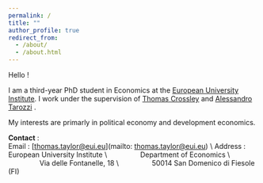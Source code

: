 ```yaml
---
permalink: /
title: ""
author_profile: true
redirect_from: 
  - /about/
  - /about.html
---
```

Hello !

I am a third-year PhD student in Economics at the [European University Institute][eui_link]. I work under the supervision of [Thomas Crossley][crossley_link] and [Alessandro Tarozzi][tarozzi_link] . 

My interests are primarly in political economy and development economics. 


**Contact** :  
Email : [thomas.taylor@eui.eu](mailto: thomas.taylor@eui.eu) \\
Address : European University Institute \\
&nbsp;&nbsp;&nbsp;&nbsp;&nbsp;&nbsp;&nbsp;&nbsp;&nbsp;&nbsp;&nbsp;&nbsp;&nbsp;&nbsp;&nbsp; Department of Economics \\
&nbsp;&nbsp;&nbsp;&nbsp;&nbsp;&nbsp;&nbsp;&nbsp;&nbsp;&nbsp;&nbsp;&nbsp;&nbsp;&nbsp;&nbsp; Via delle Fontanelle, 18 \\
&nbsp;&nbsp;&nbsp;&nbsp;&nbsp;&nbsp;&nbsp;&nbsp;&nbsp;&nbsp;&nbsp;&nbsp;&nbsp;&nbsp;&nbsp; 50014 San Domenico di Fiesole (FI)


[eui_link]: https://eui.eu/economics
[tarozzi_link]: https://sites.google.com/site/alessandrotarozzi/home
[crossley_link]: https://sites.google.com/site/tfcrossley/
